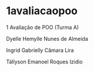 # 1avaliacaopoo
1 Avaliação de POO (Turma A)

Dyelle Hemylle Nunes de Almeida

Ingrid Gabrielly Câmara Lira

Tállyson Emanoel Roques Izidio 

